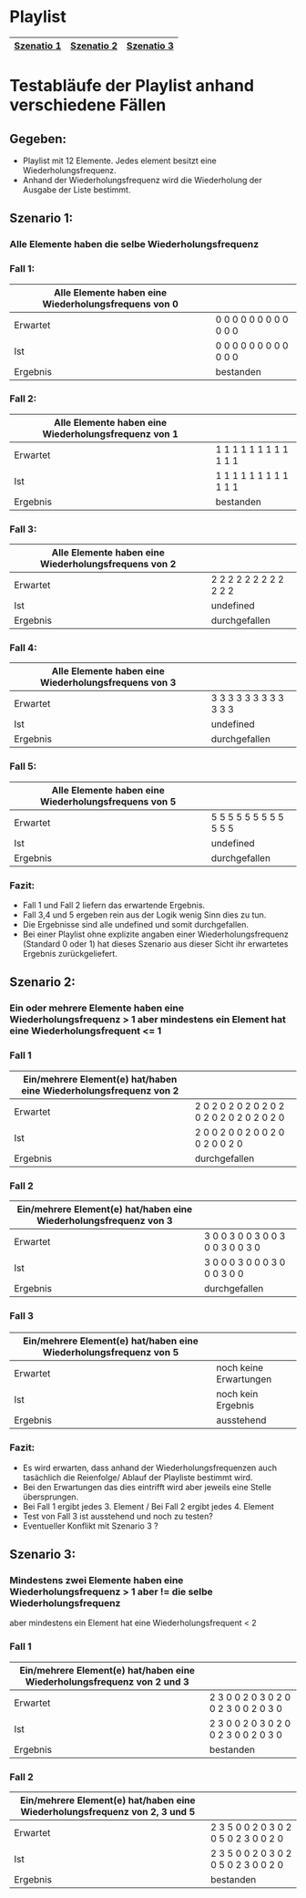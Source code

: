 # Playlist

|[Szenatio 1](Szenario_1)|[Szenatio 2](Szenario_1)|[Szenatio 3](Szenario_1)|
|-------------------------|-------------------------|-------------------------|

# Testabläufe der Playlist anhand verschiedene Fällen

## Gegeben:
* Playlist mit 12 Elemente. Jedes element besitzt eine Wiederholungsfrequenz. 
* Anhand der Wiederholungsfrequenz wird die Wiederholung der Ausgabe der Liste bestimmt.

## Szenario 1: 
### Alle Elemente haben die selbe Wiederholungsfrequenz

### Fall 1:
|Alle Elemente haben eine Wiederholungsfrequens von 0|                       |
|----------------------------------------------------|-----------------------|
|Erwartet                                            |0 0 0 0 0 0 0 0 0 0 0 0|
|  Ist                                               |0 0 0 0 0 0 0 0 0 0 0 0|
|Ergebnis                                            |bestanden              |

### Fall 2:
|Alle Elemente haben eine Wiederholungsfrequenz von 1|                       |
|----------------------------------------------------|-----------------------|
|Erwartet                                            |1 1 1 1 1 1 1 1 1 1 1 1|
|  Ist                                               |1 1 1 1 1 1 1 1 1 1 1 1|
|Ergebnis                                            |bestanden              |

### Fall 3:
|Alle Elemente haben eine Wiederholungsfrequens von 2|                       |
|----------------------------------------------------|-----------------------|
|Erwartet                                            |2 2 2 2 2 2 2 2 2 2 2 2|
|  Ist                                               |undefined              |
|Ergebnis                                            |durchgefallen          |
	
### Fall 4:
|Alle Elemente haben eine Wiederholungsfrequens von 3|                       |
|----------------------------------------------------|-----------------------|
|Erwartet                                            |3 3 3 3 3 3 3 3 3 3 3 3|
|  Ist                                               |undefined              |
|Ergebnis                                            |durchgefallen          |

### Fall 5:
|Alle Elemente haben eine Wiederholungsfrequens von 5|                       |
|----------------------------------------------------|-----------------------|
|Erwartet                                            |5 5 5 5 5 5 5 5 5 5 5 5|
|  Ist                                               |undefined              |
|Ergebnis                                            |durchgefallen          |

### Fazit:
* Fall 1 und Fall 2 liefern das erwartende Ergebnis.
* Fall 3,4 und 5 ergeben rein aus der Logik wenig Sinn dies zu tun.
* Die Ergebnisse sind alle undefined und somit durchgefallen.
* Bei einer Playlist ohne explizite angaben einer Wiederholungsfrequenz (Standard 0 oder 1) hat dieses Szenario aus dieser Sicht ihr erwartetes Ergebnis zurückgeliefert.

## Szenario 2:
### Ein oder mehrere Elemente haben eine Wiederholungsfrequenz  > 1 aber mindestens ein Element hat eine Wiederholungsfrequent <= 1

### Fall 1
|Ein/mehrere Element(e) hat/haben eine Wiederholungsfrequenz von 2|                       			|
|-------------------------------------------------------------------|-------------------------------------------|
|Erwartet                                            		    |2 0 2 0 2 0 2 0 2 0 2 0 2 0 2 0 2 0 2 0 2 0|
|  Ist                                                		    |2 0 0 2 0 0 2 0 0 2 0 0 2 0 0 2 0          |
|Ergebnis                                            		    |durchgefallen           			|

### Fall 2
|Ein/mehrere Element(e) hat/haben eine Wiederholungsfrequenz von 3|                       	      |
|-------------------------------------------------------------------|---------------------------------|
|Erwartet                                            		    |3 0 0 3 0 0 3 0 0 3 0 0 3 0 0 3 0|
|  Ist                                                		    |3 0 0 0 3 0 0 0 3 0 0 0 3 0 0    |
|Ergebnis                                            		    |durchgefallen           	      |

### Fall 3
#### 
|Ein/mehrere Element(e) hat/haben eine Wiederholungsfrequenz von 5|                      |
|-------------------------------------------------------------------|----------------------|
|Erwartet                                            		    |noch keine Erwartungen|
|  Ist                                                		    |noch kein Ergebnis    |
|Ergebnis                                            		    |ausstehend  	   |

### Fazit:
* Es wird erwarten, dass anhand der Wiederholungsfrequenzen auch tasächlich die Reienfolge/ Ablauf der Playliste bestimmt wird.
* Bei den Erwartungen das dies eintrifft wird aber jeweils eine Stelle übersprungen.
* Bei Fall 1 ergibt jedes 3. Element / Bei Fall 2 ergibt jedes 4. Element
* Test von Fall 3 ist ausstehend und noch zu testen?
* Eventueller Konflikt mit Szenario 3 ?

## Szenario 3:
### Mindestens zwei Elemente haben eine Wiederholungsfrequenz > 1 aber != die selbe Wiederholungsfrequenz  
aber mindestens ein Element hat eine Wiederholungsfrequent < 2

### Fall 1
|Ein/mehrere Element(e) hat/haben eine Wiederholungsfrequenz von 2 und 3|                      		|
|-------------------------------------------------------------------------|-------------------------------------|
|Erwartet                                            		          |2 3 0 0 2 0 3 0 2 0 0 2 3 0 0 2 0 3 0|
|  Ist                                                		          |2 3 0 0 2 0 3 0 2 0 0 2 3 0 0 2 0 3 0|
|Ergebnis                                            		          |bestanden				|

### Fall 2
|Ein/mehrere Element(e) hat/haben eine Wiederholungsfrequenz von 2, 3 und 5|                      		      |
|-------------------------------------------------------------------------------|-------------------------------------|
|Erwartet                                            		    		|2 3 5 0 0 2 0 3 0 2 0 5 0 2 3 0 0 2 0|
|  Ist                                                		    		|2 3 5 0 0 2 0 3 0 2 0 5 0 2 3 0 0 2 0|
|Ergebnis                                            		    		|bestanden			      |
